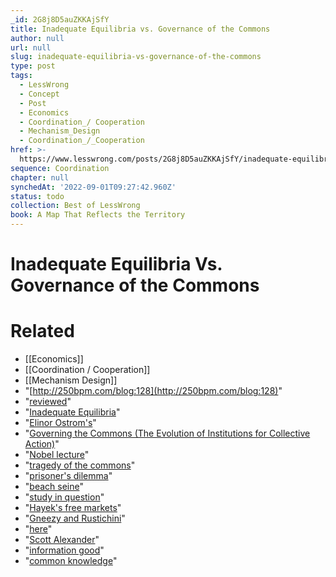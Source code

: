 ```yaml
---
_id: 2G8j8D5auZKKAjSfY
title: Inadequate Equilibria vs. Governance of the Commons
author: null
url: null
slug: inadequate-equilibria-vs-governance-of-the-commons
type: post
tags:
  - LessWrong
  - Concept
  - Post
  - Economics
  - Coordination_/ Cooperation
  - Mechanism_Design
  - Coordination_/_Cooperation
href: >-
  https://www.lesswrong.com/posts/2G8j8D5auZKKAjSfY/inadequate-equilibria-vs-governance-of-the-commons
sequence: Coordination
chapter: null
synchedAt: '2022-09-01T09:27:42.960Z'
status: todo
collection: Best of LessWrong
book: A Map That Reflects the Territory
---
```


# Inadequate Equilibria Vs. Governance of the Commons


# Related

- [[Economics]]
- [[Coordination / Cooperation]]
- [[Mechanism Design]]
- "[http://250bpm.com/blog:128](http://250bpm.com/blog:128)"
- "[reviewed](http://250bpm.com/blog:114)"
- "[Inadequate Equilibria](https://equilibriabook.com/)"
- "[Elinor Ostrom's](https://en.wikipedia.org/wiki/Elinor_Ostrom)"
- "[Governing the Commons (The Evolution of Institutions for Collective Action)](https://www.amazon.com/Governing-Commons-Evolution-Institutions-Collective/dp/1107569788)"
- "[Nobel lecture](https://www.nobelprize.org/mediaplayer/index.php?id=1223)"
- "[tragedy of the commons](https://en.wikipedia.org/wiki/Tragedy_of_the_commons)"
- "[prisoner's dilemma](https://en.wikipedia.org/wiki/Prisoner%27s_dilemma)"
- "[beach seine](https://en.wikipedia.org/wiki/Seine_fishing)"
- "[study in question](https://books.google.ch/books/about/Sri_Lankan_Fishermen.html?id=L7aZAAAAIAAJ&redir_esc=y)"
- "[Hayek's free markets](http://www.econlib.org/library/Essays/hykKnw1.html)"
- "[Gneezy and Rustichini](https://rady.ucsd.edu/faculty/directory/gneezy/pub/docs/fine.pdf)"
- "[here](http://250bpm.com/blog:113)"
- "[Scott Alexander](http://slatestarcodex.com/2014/07/30/meditations-on-moloch/)"
- "[information good](https://en.wikipedia.org/wiki/Information_good)"
- "[common knowledge](https://www.scottaaronson.com/blog/?p=2410)"